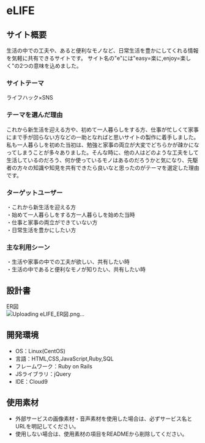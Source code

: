 # eLIFE

## サイト概要
生活の中での工夫や、あると便利なモノなど、日常生活を豊かにしてくれる情報を気軽に共有できるサイトです。
サイト名の"e"には"easy=楽に,enjoy=楽しく"の2つの意味を込めました。

### サイトテーマ
ライフハック×SNS

### テーマを選んだ理由
これから新生活を迎える方や、初めて一人暮らしをする方、仕事が忙しくて家事にまで手が回らない方などの一助となればと思いサイトの製作に着手しました。私も一人暮らしを初めた当初は、勉強と家事の両立が大変でどちらかが疎かになってしまうことが多々ありました。そんな時に、他の人はどのような工夫をして生活しているのだろう、何か使っているモノはあるのだろうかと気になり、先駆者の方々の知識や知見を共有できたら良いなと思ったのがテーマを選定した理由です。

### ターゲットユーザー
・これから新生活を迎える方<br>
・始めて一人暮らしをする方一人暮らしを始めた当時<br>
・仕事と家事の両立ができていない方<br>
・日常生活を豊かにしたい方

### 主な利用シーン
・生活や家事の中での工夫が欲しい、共有したい時<br>
・生活の中であると便利なモノが知りたい、共有したい時<br>

## 設計書
ER図<br>
![Uploading eLIFE_ER図.png…]()

## 開発環境
- OS：Linux(CentOS)
- 言語：HTML,CSS,JavaScript,Ruby,SQL
- フレームワーク：Ruby on Rails
- JSライブラリ：jQuery
- IDE：Cloud9

## 使用素材
- 外部サービスの画像素材・音声素材を使用した場合は、必ずサービス名とURLを明記してください。
- 使用しない場合は、使用素材の項目をREADMEから削除してください。